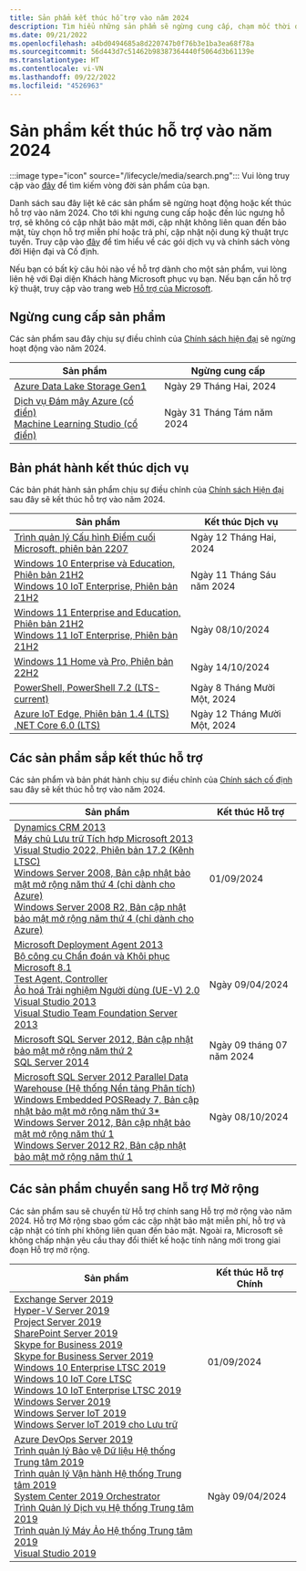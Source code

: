 ```yaml
---
title: Sản phẩm kết thúc hỗ trợ vào năm 2024
description: Tìm hiểu những sản phẩm sẽ ngừng cung cấp, chạm mốc thời điểm kết thúc hỗ trợ hoặc chuyển từ hỗ trợ chính sang hỗ trợ mở rộng vào năm 2024.
ms.date: 09/21/2022
ms.openlocfilehash: a4bd0494685a8d220747b0f76b3e1ba3ea68f78a
ms.sourcegitcommit: 56d443d7c51462b98387364440f5064d3b61139e
ms.translationtype: HT
ms.contentlocale: vi-VN
ms.lasthandoff: 09/22/2022
ms.locfileid: "4526963"
---
```

# <a name="products-ending-support-in-2024"></a>Sản phẩm kết thúc hỗ trợ vào năm 2024

:::image type="icon" source="/lifecycle/media/search.png":::
Vui lòng truy cập vào [đây](/lifecycle/products/) để tìm kiếm vòng đời sản phẩm của bạn.

Danh sách sau đây liệt kê các sản phẩm sẽ ngừng hoạt động hoặc kết thúc hỗ trợ vào năm 2024. Cho tới khi ngưng cung cấp hoặc đến lúc ngưng hỗ trợ, sẽ không có cập nhật bảo mật mới, cập nhật không liên quan đến bảo mật, tùy chọn hỗ trợ miễn phí hoặc trả phí, cập nhật nội dung kỹ thuật trực tuyến. Truy cập vào [đây](/lifecycle/overview/product-end-of-support-overview) để tìm hiểu về các gói dịch vụ và chính sách vòng đời Hiện đại và Cố định.

Nếu bạn có bất kỳ câu hỏi nào về hỗ trợ dành cho một sản phẩm, vui lòng liên hệ với Đại diện Khách hàng Microsoft phục vụ bạn. Nếu bạn cần hỗ trợ kỹ thuật, truy cập vào trang web [Hỗ trợ của Microsoft](https://support.microsoft.com/contactus/?ws=support).

## <a name="product-retirements"></a>Ngừng cung cấp sản phẩm

Các sản phẩm sau đây chịu sự điều chỉnh của [Chính sách hiện đại](/lifecycle/policies/modern) sẽ ngừng hoạt động vào năm 2024.

| Sản phẩm | Ngừng cung cấp |
| --- | --- |
| [Azure Data Lake Storage Gen1](/lifecycle/products/azure-data-lake-storage-gen1?branch=live)<br> | Ngày 29 Tháng Hai, 2024 |
| [Dịch vụ Đám mây Azure (cổ điển)](/lifecycle/products/azure-cloud-services-classic?branch=live)<br>[Machine Learning Studio (cổ điển)](/lifecycle/products/machine-learning-studio-classic?branch=live)<br> | Ngày 31 Tháng Tám năm 2024 |


## <a name="release-end-of-servicing"></a>Bản phát hành kết thúc dịch vụ

Các bản phát hành sản phẩm chịu sự điều chỉnh của [Chính sách Hiện đại](/lifecycle/policies/modern) sau đây sẽ kết thúc hỗ trợ vào năm 2024.

| Sản phẩm | Kết thúc Dịch vụ |
| --- | --- |
| [Trình quản lý Cấu hình Điểm cuối Microsoft, phiên bản 2207](/lifecycle/products/microsoft-endpoint-configuration-manager?branch=live)<br> | Ngày 12 Tháng Hai, 2024 |
| [Windows 10 Enterprise và Education, Phiên bản 21H2](/lifecycle/products/windows-10-enterprise-and-education?branch=live)<br>[Windows 10 IoT Enterprise, Phiên bản 21H2](/lifecycle/products/windows-10-iot-enterprise?branch=live)<br> | Ngày 11 Tháng Sáu năm 2024 |
| [Windows 11 Enterprise and Education, Phiên bản 21H2](/lifecycle/products/windows-11-enterprise-and-education?branch=live)<br>[Windows 11 IoT Enterprise, Phiên bản 21H2](/lifecycle/products/windows-11-iot-enterprise?branch=live)<br> | Ngày 08/10/2024 |
| [Windows 11 Home và Pro, Phiên bản 22H2](/lifecycle/products/windows-11-home-and-pro?branch=live)<br> | Ngày 14/10/2024 |
| [PowerShell, PowerShell 7.2 (LTS-current)](/lifecycle/products/powershell?branch=live)<br> | Ngày 8 Tháng Mười Một, 2024 |
| [Azure IoT Edge, Phiên bản 1.4 (LTS)](/lifecycle/products/azure-iot-edge?branch=live)<br>[.NET Core 6.0 (LTS)](/lifecycle/products/microsoft-net-and-net-core?branch=live)<br> | Ngày 12 Tháng Mười Một, 2024 |


## <a name="products-reaching-end-of-support"></a>Các sản phẩm sắp kết thúc hỗ trợ

Các sản phẩm và bản phát hành chịu sự điều chỉnh của [Chính sách cố định](/lifecycle/policies/fixed) sau đây sẽ kết thúc hỗ trợ vào năm 2024.

| Sản phẩm | Kết thúc Hỗ trợ |
| --- | --- |
| [Dynamics CRM 2013](/lifecycle/products/dynamics-crm-2013?branch=live)<br>[Máy chủ Lưu trữ Tích hợp Microsoft 2013](/lifecycle/products/microsoft-host-integration-server-2013?branch=live)<br>[Visual Studio 2022, Phiên bản 17.2 (Kênh LTSC)](/lifecycle/products/visual-studio-2022?branch=live)<br>[Windows Server 2008, Bản cập nhật bảo mật mở rộng năm thứ 4 (chỉ dành cho Azure)](/lifecycle/products/windows-server-2008?branch=live)<br>[Windows Server 2008 R2, Bản cập nhật bảo mật mở rộng năm thứ 4 (chỉ dành cho Azure)](/lifecycle/products/windows-server-2008-r2?branch=live)<br> | 01/09/2024 |
| [Microsoft Deployment Agent 2013](/lifecycle/products/microsoft-deployment-agent-2013?branch=live)<br>[Bộ công cụ Chẩn đoán và Khôi phục Microsoft 8.1](/lifecycle/products/microsoft-diagnostics-and-recovery-toolset-81?branch=live)<br>[Test Agent, Controller](/lifecycle/products/test-agent-controller?branch=live)<br>[Ảo hoá Trải nghiệm Người dùng (UE-V) 2.0](/lifecycle/products/user-experience-virtualization-uev-20?branch=live)<br>[Visual Studio 2013](/lifecycle/products/visual-studio-2013?branch=live)<br>[Visual Studio Team Foundation Server 2013](/lifecycle/products/visual-studio-team-foundation-server-2013?branch=live)<br> | Ngày 09/04/2024 |
| [Microsoft SQL Server 2012, Bản cập nhật bảo mật mở rộng năm thứ 2](/lifecycle/products/microsoft-sql-server-2012?branch=live)<br>[SQL Server 2014](/lifecycle/products/sql-server-2014?branch=live)<br> | Ngày 09 tháng 07 năm 2024 |
| [Microsoft SQL Server 2012 Parallel Data Warehouse (Hệ thống Nền tảng Phân tích)](/lifecycle/products/microsoft-sql-server-2012-parallel-data-warehouse-analytics-platform-system?branch=live)<br>[Windows Embedded POSReady 7, Bản cập nhật bảo mật mở rộng năm thứ 3*](/lifecycle/products/windows-embedded-posready-7?branch=live)<br>[Windows Server 2012, Bản cập nhật bảo mật mở rộng năm thứ 1](/lifecycle/products/windows-server-2012?branch=live)<br>[Windows Server 2012 R2, Bản cập nhật bảo mật mở rộng năm thứ 1](/lifecycle/products/windows-server-2012-r2?branch=live)<br> | Ngày 08/10/2024 |


## <a name="products-moving-to-extended-support"></a>Các sản phẩm chuyển sang Hỗ trợ Mở rộng

Các sản phẩm sau sẽ chuyển từ Hỗ trợ chính sang Hỗ trợ mở rộng vào năm 2024. Hỗ trợ Mở rộng sbao gồm các cập nhật bảo mật miễn phí, hỗ trợ và cập nhật có tính phí không liên quan đến bảo mật. Ngoài ra, Microsoft sẽ không chấp nhận yêu cầu thay đổi thiết kế hoặc tính năng mới trong giai đoạn Hỗ trợ mở rộng.

| Sản phẩm | Kết thúc Hỗ trợ Chính |
| --- | --- |
| [Exchange Server 2019](/lifecycle/products/exchange-server-2019?branch=live)<br>[Hyper-V Server 2019](/lifecycle/products/hyperv-server-2019?branch=live)<br>[Project Server 2019](/lifecycle/products/project-server-2019?branch=live)<br>[SharePoint Server 2019](/lifecycle/products/sharepoint-server-2019?branch=live)<br>[Skype for Business 2019](/lifecycle/products/skype-for-business-2019?branch=live)<br>[Skype for Business Server 2019](/lifecycle/products/skype-for-business-server-2019?branch=live)<br>[Windows 10 Enterprise LTSC 2019](/lifecycle/products/windows-10-enterprise-ltsc-2019?branch=live)<br>[Windows 10 IoT Core LTSC](/lifecycle/products/windows-10-iot-core-ltsc?branch=live)<br>[Windows 10 IoT Enterprise LTSC 2019](/lifecycle/products/windows-10-iot-enterprise-ltsc-2019?branch=live)<br>[Windows Server 2019](/lifecycle/products/windows-server-2019?branch=live)<br>[Windows Server IoT 2019](/lifecycle/products/windows-server-iot-2019?branch=live)<br>[Windows Server loT 2019 cho Lưu trữ](/lifecycle/products/windows-server-iot-2019-for-storage?branch=live)<br> | 01/09/2024 |
| [Azure DevOps Server 2019](/lifecycle/products/azure-devops-server-2019?branch=live)<br>[Trình quản lý Bảo vệ Dữ liệu Hệ thống Trung tâm 2019](/lifecycle/products/system-center-2019-data-protection-manager?branch=live)<br>[Trình quản lý Vận hành Hệ thống Trung tâm 2019](/lifecycle/products/system-center-2019-operations-manager?branch=live)<br>[System Center 2019 Orchestrator](/lifecycle/products/system-center-2019-orchestrator?branch=live)<br>[Trình Quản lý Dịch vụ Hệ thống Trung tâm 2019](/lifecycle/products/system-center-2019-service-manager?branch=live)<br>[Trình quản lý Máy Ảo Hệ thống Trung tâm 2019](/lifecycle/products/system-center-2019-virtual-machine-manager?branch=live)<br>[Visual Studio 2019](/lifecycle/products/visual-studio-2019?branch=live)<br> | Ngày 09/04/2024 |
